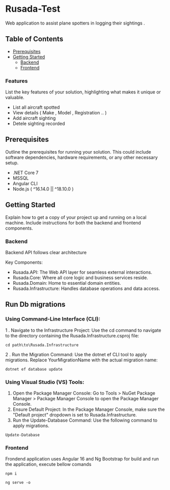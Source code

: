 # Rusada-Test
Web application to assist plane spotters in logging their sightings .

## Table of Contents

- [Prerequisites](#prerequisites)
- [Getting Started](#getting-started)
  - [Backend](#backend)
  - [Frontend](#frontend)


### Features

List the key features of your solution, highlighting what makes it unique or valuable.

* List all aircraft spotted
* View details ( Make , Model , Registration .. )
* Add aircraft sighting
* Detele sighting recorded 

## Prerequisites

Outline the prerequisites for running your solution. This could include software dependencies, hardware requirements, or any other necessary setup.

- .NET Core 7
- MSSQL 
- Angular CLI
- Node.js ( ^16.14.0 || ^18.10.0 )

## Getting Started

Explain how to get a copy of your project up and running on a local machine. Include instructions for both the backend and frontend components.

### Backend

Backend API follows clear architecture 

Key Components:

* Rusada.API: The Web API layer for seamless external interactions.
* Rusada.Core: Where all core logic and business services reside.
* Rusada.Domain: Home to essential domain entities.
* Rusada.Infrastructure: Handles database operations and data access.

## Run Db migrations 

### Using Command-Line Interface (CLI):

1 . Navigate to the Infrastructure Project: Use the cd command to navigate to the directory containing the Rusada.Infrastructure.csproj file:
```shell
cd path\to\Rusada.Infrastructure
```
2 . Run the Migration Command: Use the dotnet ef CLI tool to apply migrations. Replace YourMigrationName with the actual migration name:
```shell
dotnet ef database update 
```
### Using Visual Studio (VS) Tools:

1. Open the Package Manager Console: Go to Tools > NuGet Package Manager > Package Manager Console to open the Package Manager Console.
2. Ensure Default Project: In the Package Manager Console, make sure the "Default project" dropdown is set to Rusada.Infrastructure.
3. Run the Update-Database Command: Use the following command to apply migrations.
```shell
Update-Database
```
### Frontend

Frondend application uses Angular 16 and Ng Bootstrap for build and run the application, execute bellow comands 
```shell
npm i 
```
```shell
ng serve -o
```
